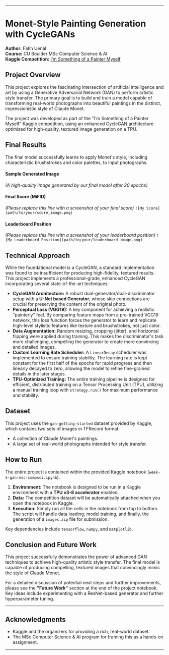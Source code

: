 -----

# Monet-Style Painting Generation with CycleGANs

**Author:** Fatih Uenal  
**Course:** CU Boulder MSc Computer Science & AI  
**Kaggle Competition:** [I’m Something of a Painter Myself](https://www.kaggle.com/competitions/gan-getting-started)

## Project Overview

This project explores the fascinating intersection of artificial intelligence and art by using a Generative Adversarial Network (GAN) to perform artistic style transfer. The primary goal is to build and train a model capable of transforming real-world photographs into beautiful paintings in the distinct, impressionistic style of Claude Monet.

The project was developed as part of the "I’m Something of a Painter Myself" Kaggle competition, using an enhanced CycleGAN architecture optimized for high-quality, textured image generation on a TPU.

## Final Results

The final model successfully learns to apply Monet's style, including characteristic brushstrokes and color palettes, to input photographs.

#### Sample Generated Image

*(A high-quality image generated by our final model after 20 epochs)*

#### Final Score (MiFID)

*(Please replace this line with a screenshot of your final score)*
`![My Score](path/to/your/score_image.png)`

#### Leaderboard Position

*(Please replace this line with a screenshot of your leaderboard position)*
`![My Leaderboard Position](path/to/your/leaderboard_image.png)`

## Technical Approach

While the foundational model is a CycleGAN, a standard implementation was found to be insufficient for producing high-fidelity, textured results. This project implements a professional-grade, enhanced CycleGAN incorporating several state-of-the-art techniques:

  * **CycleGAN Architecture:** A robust dual-generator/dual-discriminator setup with a **U-Net based Generator**, whose skip connections are crucial for preserving the content of the original photo.
  * **Perceptual Loss (VGG19):** A key component for achieving a realistic "painterly" feel. By comparing feature maps from a pre-trained VGG19 network, this loss function forces the generator to learn and replicate high-level stylistic features like texture and brushstrokes, not just color.
  * **Data Augmentation:** Random resizing, cropping (jitter), and horizontal flipping were applied during training. This makes the discriminator's task more challenging, compelling the generator to create more convincing and detailed images.
  * **Custom Learning Rate Scheduler:** A `LinearDecay` scheduler was implemented to ensure training stability. The learning rate is kept constant for the first half of the epochs for rapid progress and then linearly decayed to zero, allowing the model to refine fine-grained details in the later stages.
  * **TPU-Optimized Training:** The entire training pipeline is designed for efficient, distributed training on a Tensor Processing Unit (TPU), utilizing a manual training loop with `strategy.run()` for maximum performance and stability.

## Dataset

This project uses the `gan-getting-started` dataset provided by Kaggle, which contains two sets of images in TFRecord format:

  * A collection of Claude Monet's paintings.
  * A large set of real-world photographs intended for style transfer.

## How to Run

The entire project is contained within the provided Kaggle notebook (`week-5-gan-msc-compsci.ipynb`).

1.  **Environment:** The notebook is designed to be run in a Kaggle environment with a **TPU v3-8 accelerator** enabled.
2.  **Data:** The competition dataset will be automatically attached when you open the notebook in Kaggle.
3.  **Execution:** Simply run all the cells in the notebook from top to bottom. The script will handle data loading, model training, and finally, the generation of a `images.zip` file for submission.

Key dependencies include `tensorflow`, `numpy`, and `matplotlib`.

## Conclusion and Future Work

This project successfully demonstrates the power of advanced GAN techniques to achieve high-quality artistic style transfer. The final model is capable of producing compelling, textured images that convincingly mimic the style of Claude Monet.

For a detailed discussion of potential next steps and further improvements, please see the **"Future Work"** section at the end of the project notebook. Key ideas include experimenting with a ResNet-based generator and further hyperparameter tuning.

---

## Acknowledgments

* Kaggle and the organizers for providing a rich, real-world dataset.
* The MSc Computer Science & AI program for framing this as a hands-on assignment.

---
